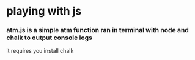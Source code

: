 <h1>playing with js</h1>
<h3>atm.js is a simple atm function ran in terminal with node and chalk to output console logs</h3>
<p>it requires you install chalk</p>
